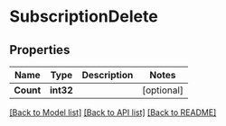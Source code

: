 # SubscriptionDelete

## Properties

Name | Type | Description | Notes
------------ | ------------- | ------------- | -------------
**Count** | **int32** |  | [optional] 

[[Back to Model list]](../README.md#documentation-for-models) [[Back to API list]](../README.md#documentation-for-api-endpoints) [[Back to README]](../README.md)


